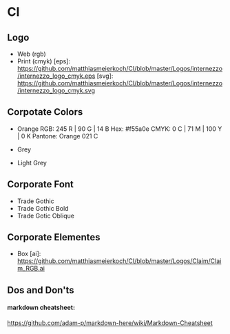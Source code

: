 # CI

## Logo
* Web (rgb)
* Print (cmyk)
[eps]: https://github.com/matthiasmeierkoch/CI/blob/master/Logos/internezzo/internezzo_logo_cmyk.eps
[svg]: https://github.com/matthiasmeierkoch/CI/blob/master/Logos/internezzo/internezzo_logo_cmyk.svg

## Corpotate Colors
* Orange
RGB: 245 R | 90 G | 14 B
Hex: #f55a0e
CMYK: 0 C | 71 M | 100 Y | 0 K
Pantone: Orange 021 C

* Grey
* Light Grey

## Corporate Font
* Trade Gothic
* Trade Gothic Bold
* Trade Gotic Oblique

## Corporate Elementes
* Box
[ai]: https://github.com/matthiasmeierkoch/CI/blob/master/Logos/Claim/Claim_RGB.ai


## Dos and Don'ts









#### markdown cheatsheet:
https://github.com/adam-p/markdown-here/wiki/Markdown-Cheatsheet
